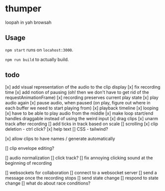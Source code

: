 # thumper

loopah in yah browsah

## Usage

`npm start` runs on `locahost:3000`.

`npm run build` to actually build.

## todo

[x] add visual representation of the audio to the clip display
[x] fix recording time
[x] add notion of pausing (oh! then we don't have to get rid of the requestAnimationFrame)
[x] recording preserves current play state
[x] play audio again
[x] pause audio, when paused (on play, figure out where in each buffer we need to start playing from)
[x] playback timeline
[x] looping
  [x] have to be able to play audio from the middle
  [x] make loop start/end handles draggable instead of using the weird input
[x] drag clips
[x] unarm track after recording
[] add ticks in track based on scale
[] scrolling
[x] clip deletion - ctrl click?
[x] help text
[] CSS - tailwind?

[x] allow clips to have names / generate automatically

[] clip envelope editing?

[] audio normalization
[] click track?
[] fix annoying clicking sound at the beginning of recording

[] websockets for collaboration
  [] connect to a websocket server
  [] send a message once the recording stops
  [] send state change
  [] respond to state change
  [] what do about race conditions?
